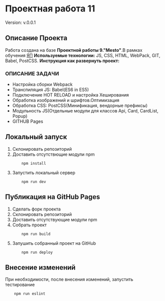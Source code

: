 # Проектная работа 11

Version: v.0.0.1

## Описание Проекта
Работа создана на базе __Проектной работы 9."Mesto"__.В рамках обучения [ЯП](https://praktikum.yandex.ru)
__Используемые технологии:__ JS, CSS, HTML, WebPack, GIT, Babel, PostCSS.
__Инструкция как развернуть проект:__

### ОПИСАНИЕ ЗАДАЧИ
- Настройка сборки Webpack
- Транспиляция JS: Babel(ES6 in ES5)
- Подключение HOT RELOAD и настройка Хеширования
- Обработка изображений и шрифтов.Оптимизация
- Обработка CSS: PostCSS(Минификация, вендорные префиксы)
- Модульность JS(Отдельные модули для классов Api, Card, CardList, Popup)
- GITHUB Pages

## Локальный запуск
1. Склонировать репозиторий
2. Доставить отсутствющие модули npm
    ```
        npm install
    ```
3. Запустить локальный сервер
    ```
        npm run dev
    ```

## Публикация на GitHub Pages
1. Сделать форк проекта
2. Склонировать репозиторий
3. Доставить отсутствующие модули npm
4. Собрать проект
    ```
        npm run build
    ```
5. Запушить собранный проект на GitHub
    ```
        npm run deploy
    ```

## Внесение изменений
При необходимости, после внесения изменений, запустить тестирование
```
    npm run eslint
```

